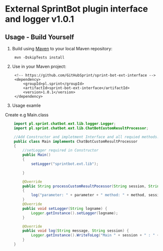 # External SprintBot plugin interface and logger v1.0.1

## Usage - Build Yourself

1. Build using [Maven](http://maven.apache.org) to your local Maven repository:

        mvn -DskipTests install

2. Use in your Maven project:

        <!-- https://github.com/GitHubSprint/sprint-bot-ext-interface -->         
        <dependency>
            <groupId>pl.sprint</groupId>
            <artifactId>sprint-bot-ext-interface</artifactId>
            <version>1.0.1</version>            
        </dependency>

3. Usage examle

Create e.g Main.class

```java
    import pl.sprint.chatbot.ext.lib.logger.Logger;
    import pl.sprint.chatbot.ext.lib.ChatBotCustomResultProcessor;

    //Add Constructor and impletment Interface and all requied methods.
    public class Main implements ChatBotCustomResultProcessor
    {
        //setLogger required in Constructor
        public Main() 
        {    
            setLogger("sprintbot.ext.lib");
            
        }

        @Override
        public String processCustomResultPocessor(String session, String parameter, String method) 
        {
            log("parameter: " + parameter + " method: " + method, session);
        }
        @Override
        public void setLogger(String logname) {
            Logger.getInstance().setLogger(logname);
        }

        @Override
        public void log(String message, String session) {
            Logger.getInstance().WriteToLog("Main " + session + " : " + message);
        }
    }
```